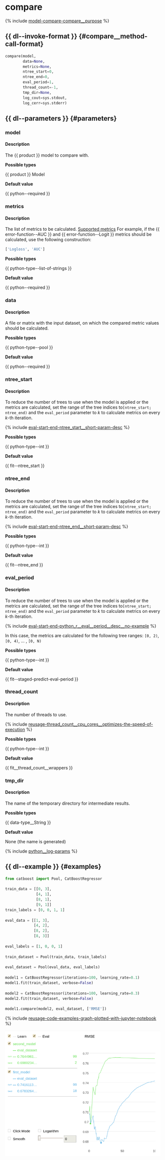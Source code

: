 # compare

{% include [model-compare-compare__purpose](../_includes/work_src/reusage-python/compare__purpose.md) %}


## {{ dl--invoke-format }} {#compare__method-call-format}

```python
compare(model,
        data=None,
        metrics=None,
        ntree_start=0,
        ntree_end=0,
        eval_period=1,
        thread_count=-1,
        tmp_dir=None,
        log_cout=sys.stdout,
        log_cerr=sys.stderr)
```

## {{ dl--parameters }} {#parameters}

### model

#### Description

The {{ product }} model to compare with.

**Possible types**

{{ product }} Model

**Default value**

{{ python--required }}

### metrics

#### Description

The list of metrics to be calculated.
[Supported metrics](../references/custom-metric__supported-metrics.md)
For example, if the {{ error-function--AUC }} and {{ error-function--Logit }} metrics should be calculated, use the following construction:

```python
['Logloss', 'AUC']
```
**Possible types**

{{ python-type--list-of-strings }}

**Default value**

{{ python--required }}

### data

#### Description

A file or matrix with the input dataset, on which the compared metric values should be calculated.

**Possible types**

{{ python-type--pool }}

**Default value**

{{ python--required }}


### ntree_start

#### Description

To reduce the number of trees to use when the model is applied or the metrics are calculated, set the range of the tree indices to`[ntree_start; ntree_end)` and the `eval_period` parameter to _k_ to calculate metrics on every _k_-th iteration.

{% include [eval-start-end-ntree_start__short-param-desc](../_includes/work_src/reusage-common-phrases/ntree_start__short-param-desc.md) %}

**Possible types**

{{ python-type--int }}

**Default value**

{{ fit--ntree_start }}

### ntree_end

#### Description

To reduce the number of trees to use when the model is applied or the metrics are calculated, set the range of the tree indices to`[ntree_start; ntree_end)` and the `eval_period` parameter to _k_ to calculate metrics on every _k_-th iteration.

{% include [eval-start-end-ntree_end__short-param-desc](../_includes/work_src/reusage-common-phrases/ntree_end__short-param-desc.md) %}

**Possible types**

{{ python-type--int }}

**Default value**

{{ fit--ntree_end }}

### eval_period

#### Description

To reduce the number of trees to use when the model is applied or the metrics are calculated, set the range of the tree indices to`[ntree_start; ntree_end)` and the `eval_period` parameter to _k_ to calculate metrics on every _k_-th iteration.

{% include [eval-start-end-python_r__eval__period__desc__no-example](../_includes/work_src/reusage-common-phrases/python_r__eval__period__desc__no-example.md) %}


In this case, the metrics are calculated for the following tree ranges: `[0, 2)`, `[0, 4)`, ... , `[0, N)`

**Possible types**

{{ python-type--int }}

**Default value**

{{ fit--staged-predict-eval-period }}

### thread_count

#### Description

The number of threads to use.

{% include [reusage-thread_count__cpu_cores__optimizes-the-speed-of-execution](../_includes/work_src/reusage/thread_count__cpu_cores__optimizes-the-speed-of-execution.md) %}

**Possible types**

{{ python-type--int }}

**Default value**

{{ fit__thread_count__wrappers }}

### tmp_dir

#### Description

The name of the temporary directory for intermediate results.

**Possible types**

{{ data-type__String }}

**Default value**

None (the name is generated)

{% include [python__log-params](../_includes/work_src/reusage-python/python__log-params.md) %}

## {{ dl--example }} {#examples}

```python
from catboost import Pool, CatBoostRegressor

train_data = [[0, 3],
              [4, 1],
              [8, 1],
              [9, 1]]
train_labels = [0, 0, 1, 1]

eval_data = [[1, 3],
             [4, 2],
             [8, 2],
             [8, 3]]

eval_labels = [1, 0, 0, 1]

train_dataset = Pool(train_data, train_labels)

eval_dataset = Pool(eval_data, eval_labels)

model1 = CatBoostRegressor(iterations=100, learning_rate=0.1)
model1.fit(train_dataset, verbose=False)

model2 = CatBoostRegressor(iterations=100, learning_rate=0.3)
model2.fit(train_dataset, verbose=False)

model1.compare(model2, eval_dataset, ['RMSE'])

```

{% include [reusage-code-examples-graph-plotted-with-jupyter-notebook](../_includes/work_src/reusage-code-examples/graph-plotted-with-jupyter-notebook.md) %}

![](../images/interface__visualization-tools__jupyter__comparemodel__catboostregressor.png)
